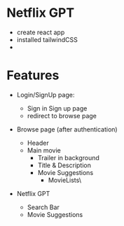 # Netflix GPT

- create react app
- installed tailwindCSS
-

# Features

- Login/SignUp page:

  - Sign in Sign up page
  - redirect to browse page

- Browse page (after authentication)

  - Header
  - Main movie
    - Trailer in background
    - Title & Description
    - Movie Suggestions
      - MovieLists\

- Netflix GPT
  - Search Bar
  - Movie Suggestions
